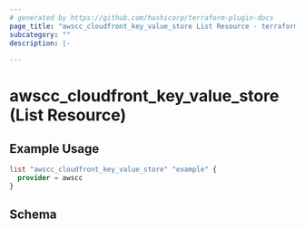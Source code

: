 ```yaml
---
# generated by https://github.com/hashicorp/terraform-plugin-docs
page_title: "awscc_cloudfront_key_value_store List Resource - terraform-provider-awscc"
subcategory: ""
description: |-
  
---
```


# awscc_cloudfront_key_value_store (List Resource)



## Example Usage

```terraform
list "awscc_cloudfront_key_value_store" "example" {
  provider = awscc
}
```

<!-- schema generated by tfplugindocs -->
## Schema
